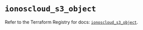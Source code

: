 # `ionoscloud_s3_object`

Refer to the Terraform Registry for docs: [`ionoscloud_s3_object`](https://registry.terraform.io/providers/ionos-cloud/ionoscloud/6.7.13/docs/resources/s3_object).
